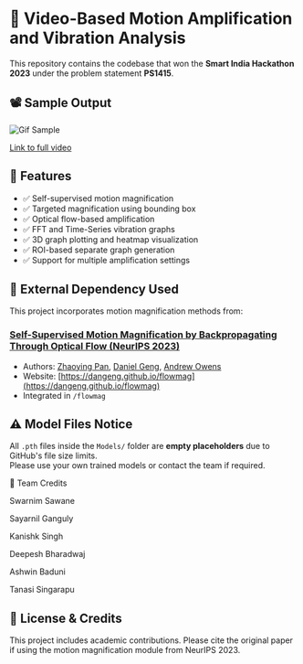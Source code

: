 # 🎥 Video-Based Motion Amplification and Vibration Analysis

This repository contains the codebase that won the **Smart India Hackathon 2023** under the problem statement **PS1415**.


## 📽 Sample Output

![Gif Sample](https://github.com/Ashwin-Baduni/Video-Based_Motion_Amplification_and_Vibration_Analysis/blob/main/SampleOutputs/VID-20240113-WA0000720p-ezgif.com-speed.gif?raw=true)

[Link to full video](https://github.com/Ashwin-Baduni/Video-Based_Motion_Amplification_and_Vibration_Analysis/blob/main/SampleOutputs/VID-20240113-WA0000%20(720p).mp4)


## 🚀 Features

- ✅ Self-supervised motion magnification
- ✅ Targeted magnification using bounding box
- ✅ Optical flow-based amplification
- ✅ FFT and Time-Series vibration graphs
- ✅ 3D graph plotting and heatmap visualization
- ✅ ROI-based separate graph generation
- ✅ Support for multiple amplification settings


## 🔗 External Dependency Used

This project incorporates motion magnification methods from:

### [Self-Supervised Motion Magnification by Backpropagating Through Optical Flow (NeurIPS 2023)](https://arxiv.org/abs/2311.17056)
- Authors: [Zhaoying Pan](https://zhaoyingpan.github.io/), [Daniel Geng](https://dangeng.github.io/), [Andrew Owens](http://andrewowens.com/)
- Website: [https://dangeng.github.io/flowmag](https://dangeng.github.io/flowmag)
- Integrated in `/flowmag`


## ⚠️ Model Files Notice

All `.pth` files inside the `Models/` folder are **empty placeholders** due to GitHub's file size limits.  
Please use your own trained models or contact the team if required.


👥 Team Credits

Swarnim Sawane

Sayarnil Ganguly

Kanishk Singh

Deepesh Bharadwaj

Ashwin Baduni

Tanasi Singarapu


## 📜 License & Credits

This project includes academic contributions. Please cite the original paper if using the motion magnification module from NeurIPS 2023.
